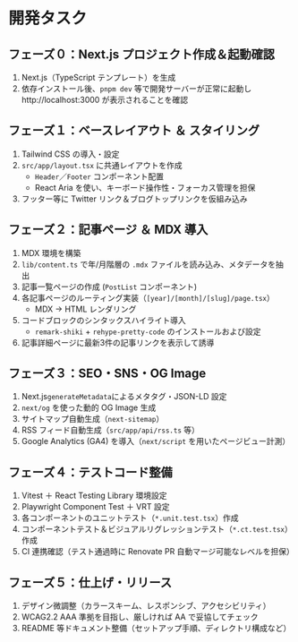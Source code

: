 # 開発タスク

## フェーズ０：Next.js プロジェクト作成＆起動確認

1. Next.js（TypeScript テンプレート）を生成
2. 依存インストール後、`pnpm dev` 等で開発サーバーが正常に起動し http://localhost:3000 が表示されることを確認

## フェーズ１：ベースレイアウト ＆ スタイリング

1. Tailwind CSS の導入・設定
2. `src/app/layout.tsx` に共通レイアウトを作成
   - `Header`／`Footer` コンポーネント配置
   - React Aria を使い、キーボード操作性・フォーカス管理を担保
3. フッター等に Twitter リンク＆ブログトップリンクを仮組み込み

## フェーズ２：記事ページ ＆ MDX 導入

1. MDX 環境を構築
2. `lib/content.ts` で年/月階層の `.mdx` ファイルを読み込み、メタデータを抽出
3. 記事一覧ページの作成 (`PostList` コンポーネント)
4. 各記事ページのルーティング実装（`[year]/[month]/[slug]/page.tsx`）
   - MDX → HTML レンダリング
5. コードブロックのシンタックスハイライト導入
   - `remark-shiki` + `rehype-pretty-code` のインストールおよび設定
6. 記事詳細ページに最新3件の記事リンクを表示して誘導

## フェーズ３：SEO・SNS・OG Image

1. Next.js`generateMetadata`によるメタタグ・JSON-LD 設定
2. `next/og` を使った動的 OG Image 生成
3. サイトマップ自動生成（`next-sitemap`）
4. RSS フィード自動生成（`src/app/api/rss.ts` 等）
5. Google Analytics (GA4) を導入（`next/script` を用いたページビュー計測）

## フェーズ４：テストコード整備

1. Vitest ＋ React Testing Library 環境設定
2. Playwright Component Test ＋ VRT 設定
3. 各コンポーネントのユニットテスト（`*.unit.test.tsx`）作成
4. コンポーネントテスト＆ビジュアルリグレッションテスト（`*.ct.test.tsx`）作成
5. CI 連携確認（テスト通過時に Renovate PR 自動マージ可能なレベルを担保）

## フェーズ５：仕上げ・リリース

1. デザイン微調整（カラースキーム、レスポンシブ、アクセシビリティ）
2. WCAG2.2 AAA 準拠を目指し、厳しければ AA で妥協してチェック
3. README 等ドキュメント整備（セットアップ手順、ディレクトリ構成など）
